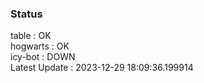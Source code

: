 ### Status


table : OK  
hogwarts : OK  
icy-bot : DOWN  
Latest Update : 2023-12-29 18:09:36.199914
